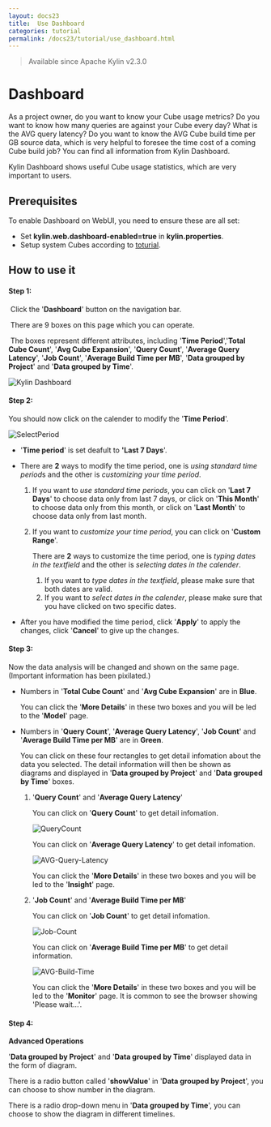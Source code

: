 ```yaml
---
layout: docs23
title:  Use Dashboard
categories: tutorial
permalink: /docs23/tutorial/use_dashboard.html
---
```


> Available since Apache Kylin v2.3.0

# Dashboard

As a project owner, do you want to know your Cube usage metrics? Do you want to know how many queries are against your Cube every day? What is the AVG query latency? Do you want to know the AVG Cube build time per GB source data, which is very helpful to foresee the time cost of a coming Cube build job? You can find all information from Kylin Dashboard. 

Kylin Dashboard shows useful Cube usage statistics, which are very important to users.

## Prerequisites

To enable Dashboard on WebUI, you need to ensure these are all set:
* Set **kylin.web.dashboard-enabled=true** in **kylin.properties**.
* Setup system Cubes according to [toturial](setup_systemcube.html).

## How to use it

#### Step 1:

​	Click the '**Dashboard**' button on the navigation bar.

​	There are 9 boxes on this page which you can operate.

​	The boxes represent different attributes, including '**Time Period**','**Total Cube Count**', '**Avg Cube Expansion**', '**Query Count**', '**Average Query Latency**', '**Job Count**', '**Average Build Time per MB**', '**Data grouped by Project**' and '**Data grouped by Time**'. 

![Kylin Dashboard](/images/Dashboard/QueryCount.jpg)

#### Step 2:

You should now click on the calender to modify the '**Time Period**'.

![SelectPeriod](/images/Dashboard/SelectPeriod.png)

- '**Time period**' is set deafult to **'Last 7 Days**'.

- There are **2** ways to modify the time period, one is *using standard time period*s and the other is *customizing your time period*.

  1. If you want to *use standard time periods*, you can click on '**Last 7 Days**' to choose data only from last 7 days, or click on '**This Month**' to choose data only from this month, or click on '**Last Month**' to choose data only from last month. 

  2. If you want to *customize your time period*, you can click on '**Custom Range**'.

     There are **2** ways to customize the time period, one is *typing dates in the textfield* and the other is *selecting dates in the calender*.

     1. If you want to *type dates in the textfield*, please make sure that both dates are valid.
     2. If you want to *select dates in the calender*, please make sure that you have clicked on two specific dates.

- After you have modified the time period, click '**Apply**' to apply the changes, click '**Cancel**' to give up the changes.

#### Step 3:

Now the data analysis will be changed and shown on the same page. (Important information has been pixilated.)

- Numbers in '**Total Cube Count**' and '**Avg Cube Expansion**' are in **Blue**.

  You can click the '**More Details**' in these two boxes and you will be led to the '**Model**' page. 

- Numbers in '**Query Count**', '**Average Query Latency**', '**Job Count**' and '**Average Build Time per MB**' are in **Green**.

  You can click on these four rectangles to get detail infomation about the data you selected. The detail information will then be shown as diagrams and displayed in '**Data grouped by Project**' and '**Data grouped by Time**' boxes.

  1. '**Query Count**' and '**Average Query Latency**'

     You can click on '**Query Count**' to get detail infomation. 

     ![QueryCount](/images/Dashboard/QueryCount.jpg)

     You can click on '**Average Query Latency**' to get detail infomation. 

     ![AVG-Query-Latency](/images/Dashboard/AVGQueryLatency.jpg)

     You can click the '**More Details**' in these two boxes and you will be led to the '**Insight**' page. 

  2. '**Job Count**' and '**Average Build Time per MB**'

     You can click on '**Job Count**' to get detail infomation. 

     ![Job-Count](/images/Dashboard/JobCount.jpg)

     You can click on '**Average Build Time per MB**' to get detail information. 

     ![AVG-Build-Time](/images/Dashboard/AVGBuildTimePerMB.jpg)

     You can click the '**More Details**' in these two boxes and you will be led to the '**Monitor**' page. It is common to see the browser showing 'Please wait...'.

#### Step 4:

**Advanced Operations**

'**Data grouped by Project**' and '**Data grouped by Time**' displayed data in the form of diagram.

There is a radio button called '**showValue**' in '**Data grouped by Project**', you can choose to show number in the diagram.

There is a radio drop-down menu in '**Data grouped by Time**', you can choose to show the diagram in different timelines.
